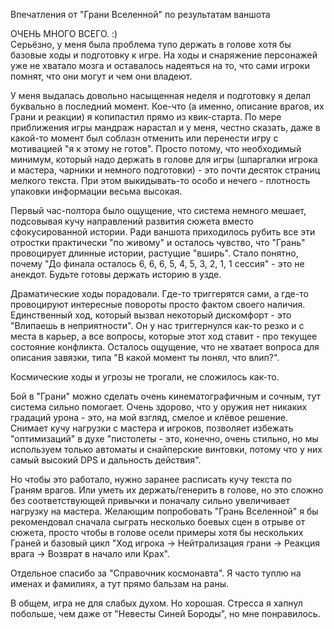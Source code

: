 Впечатления от "Грани Вселенной" по результатам ваншота

ОЧЕНЬ МНОГО ВСЕГО. :)  
Серьёзно, у меня была проблема тупо держать в голове хотя бы базовые ходы и подготовку к игре. На ходы и снаряжение персонажей уже не хватало мозга и оставалось надеяться на то, что сами игроки помнят, что они могут и чем они владеют.

У меня выдалась довольно насыщенная неделя и подготовку я делал буквально в последний момент. Кое-что (а именно, описание врагов, их Грани и реакции) я копипастил прямо из квик-старта. По мере приближения игры мандраж нарастал и у меня, честно сказать, даже в какой-то момент был соблазн отменить или перенести игру с мотивацией "я к этому не готов".
Просто потому, что необходимый минимум, который надо держать в голове для игры (шпаргалки игрока и мастера, чарники и немного подготовки) - это почти десяток страниц мелкого текста. При этом выкидывать-то особо и нечего - плотность упаковки информации весьма высокая.

Первый час-полтора было ощущение, что система немного мешает, подсовывая кучу направлений развития сюжета вместо сфокусированной истории. Ради ваншота приходилось рубить все эти отростки практически "по живому" и осталось чувство, что "Грань" провоцирует длинные истории, растущие "вширь". Стало понятно, почему "До финала осталось 6, 6, 6, 5, 4, 5, 3, 2, 1, 1 сессия" - это не анекдот. Будьте готовы держать историю в узде.

Драматические ходы порадовали. Где-то триггерятся сами, а где-то провоцируют интересные повороты просто фактом своего наличия. Единственный ход, который вызвал некоторый дискомфорт - это "Влипаешь в неприятности". Он у нас триггернулся как-то резко и с места в карьер, а все вопросы, которые этот ход ставит - про текущее состояние конфликта. Осталось ощущение, что не хватает вопроса для описания завязки, типа "В какой момент ты понял, что влип?".

Космические ходы и угрозы не трогали, не сложилось как-то.

Бой в "Грани" можно сделать очень кинематографичным и сочным, тут система сильно помогает. Очень здорово, что у оружия нет никаких градаций урона - это, на мой взгляд, смелое и клёвое решение. Снимает кучу нагрузки с мастера и игроков, позволяет избежать "оптимизаций" в духе "пистолеты - это, конечно, очень стильно, но мы используем только автоматы и снайперские винтовки, потому что у них самый высокий DPS и дальность действия".

Но чтобы это работало, нужно заранее расписать кучу текста по Граням врагов. Или уметь их держать/генерить в голове, но это сложно без соответствующей привычки и поначалу сильно увеличивает нагрузку на мастера. Желающим попробовать "Грань Вселенной" я бы рекомендовал сначала сыграть несколько боевых сцен в отрыве от сюжета, просто чтобы в голове осели примеры хотя бы нескольких Граней и базовый цикл "Ход игрока -> Нейтрализация грани -> Реакция врага -> Возврат в начало или Крах".

Отдельное спасибо за "Справочник космонавта". Я часто туплю на именах и фамилиях, а тут прямо бальзам на раны.

В общем, игра не для слабых духом. Но хорошая. Стресса я хапнул побольше, чем даже от "Невесты Синей Бороды", но мне понравилось.
